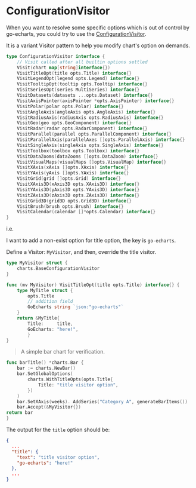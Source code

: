 # ConfigurationVisitor

When you want to resolve some specific options which is out of control by
go-echarts, you could try to use
the [ConfigurationVisitor](https://github.com/go-echarts/go-echarts/blob/master/charts/visitor.go).

It is a variant Visitor pattern to help you modify chart's option on demands.

```go
type ConfigurationVisitor interface {
    // Visit called after all builtin options settled
    Visit(chart map[string]interface{})
    VisitTitleOpt(title opts.Title) interface{}
    VisitLegendOpt(legend opts.Legend) interface{}
    VisitTooltipOpt(tooltip opts.Tooltip) interface{}
    VisitSeriesOpt(series MultiSeries) interface{}
    VisitDatasets(datasets ...opts.Dataset) interface{}
    VisitAxisPointer(axisPointer *opts.AxisPointer) interface{}
    VisitPolar(polar opts.Polar) interface{}
    VisitAngleAxis(angleAxis opts.AngleAxis) interface{}
    VisitRadiusAxis(radiusAxis opts.RadiusAxis) interface{}
    VisitGeo(geo opts.GeoComponent) interface{}
    VisitRadar(radar opts.RadarComponent) interface{}
    VisitParallel(parallel opts.ParallelComponent) interface{}
    VisitParallelAxis(parallelAxes []opts.ParallelAxis) interface{}
    VisitSingleAxis(singleAxis opts.SingleAxis) interface{}
    VisitToolbox(toolbox opts.Toolbox) interface{}
    VisitDataZooms(dataZooms []opts.DataZoom) interface{}
    VisitVisualMaps(visualMaps []opts.VisualMap) interface{}
    VisitXAxis(xAxis []opts.XAxis) interface{}
    VisitYAxis(yAxis []opts.YAxis) interface{}
    VisitGrid(grid []opts.Grid) interface{}
    VisitXAxis3D(xAxis3D opts.XAxis3D) interface{}
    VisitYAxis3D(yAxis3D opts.YAxis3D) interface{}
    VisitZAxis3D(zAxis3D opts.ZAxis3D) interface{}
    VisitGrid3D(grid3D opts.Grid3D) interface{}
    VisitBrush(brush opts.Brush) interface{}
    VisitCalendar(calendar []*opts.Calendar) interface{}
}

```

i.e.

I want to add a non-exist option for title option, the key is `go-echarts`.

Define a Visitor: `MyVisitor`, and then, override the title visitor.

```go
type MyVisitor struct {
    charts.BaseConfigurationVisitor
}

func (mv MyVisitor) VisitTitleOpt(title opts.Title) interface{} {
    type MyTitle struct {
        opts.Title
        // addition field
        GoEcharts string `json:"go-echarts"`
    }
    return &MyTitle{
        Title:     title,
        GoEcharts: "here!",
        }
}

```

> A simple bar chart for verification.

```go
func barTitle() *charts.Bar {
    bar := charts.NewBar()
    bar.SetGlobalOptions(
        charts.WithTitleOpts(opts.Title{
            Title: "title visitor option",
        })
    )
    bar.SetXAxis(weeks). AddSeries("Category A", generateBarItems())
    bar.Accept(&MyVisitor{})
return bar
}

```

The output for the `title` option should be:

```json
{
  ...
  "title": {
    "text": "title visitor option",
    "go-echarts": "here!"
  },
  ...
}

```


